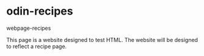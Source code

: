# odin-recipes
webpage-recipes

This page is a website designed to test HTML. The website will be designed to reflect a recipe page.